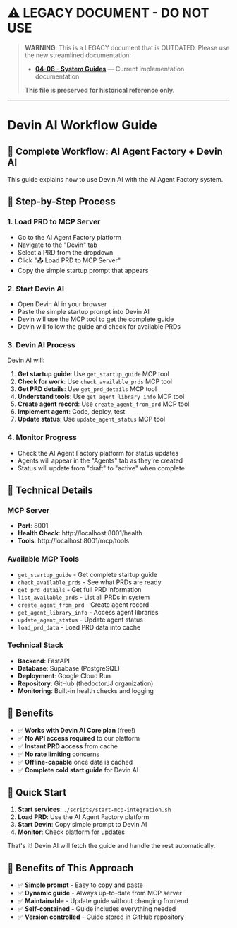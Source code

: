 # ⚠️ LEGACY DOCUMENT - DO NOT USE

> **WARNING**: This is a LEGACY document that is OUTDATED. Please use the new streamlined documentation:
> - **[04-06 - System Guides](../../04-prd-system.md)** — Current implementation documentation
> 
> **This file is preserved for historical reference only.**

---

# Devin AI Workflow Guide

## 🎯 Complete Workflow: AI Agent Factory + Devin AI

This guide explains how to use Devin AI with the AI Agent Factory system.

## 🚀 Step-by-Step Process

### 1. Load PRD to MCP Server
- Go to the AI Agent Factory platform
- Navigate to the "Devin" tab
- Select a PRD from the dropdown
- Click "📤 Load PRD to MCP Server"
- Copy the simple startup prompt that appears

### 2. Start Devin AI
- Open Devin AI in your browser
- Paste the simple startup prompt into Devin AI
- Devin will use the MCP tool to get the complete guide
- Devin will follow the guide and check for available PRDs

### 3. Devin AI Process
Devin AI will:
1. **Get startup guide**: Use `get_startup_guide` MCP tool
2. **Check for work**: Use `check_available_prds` MCP tool
3. **Get PRD details**: Use `get_prd_details` MCP tool
4. **Understand tools**: Use `get_agent_library_info` MCP tool
5. **Create agent record**: Use `create_agent_from_prd` MCP tool
6. **Implement agent**: Code, deploy, test
7. **Update status**: Use `update_agent_status` MCP tool

### 4. Monitor Progress
- Check the AI Agent Factory platform for status updates
- Agents will appear in the "Agents" tab as they're created
- Status will update from "draft" to "active" when complete

## 🔧 Technical Details

### MCP Server
- **Port**: 8001
- **Health Check**: http://localhost:8001/health
- **Tools**: http://localhost:8001/mcp/tools

### Available MCP Tools
- `get_startup_guide` - Get complete startup guide
- `check_available_prds` - See what PRDs are ready
- `get_prd_details` - Get full PRD information
- `list_available_prds` - List all PRDs in system
- `create_agent_from_prd` - Create agent record
- `get_agent_library_info` - Access agent libraries
- `update_agent_status` - Update agent status
- `load_prd_data` - Load PRD data into cache

### Technical Stack
- **Backend**: FastAPI
- **Database**: Supabase (PostgreSQL)
- **Deployment**: Google Cloud Run
- **Repository**: GitHub (thedoctorJJ organization)
- **Monitoring**: Built-in health checks and logging

## 🎉 Benefits

- ✅ **Works with Devin AI Core plan** (free!)
- ✅ **No API access required** to our platform
- ✅ **Instant PRD access** from cache
- ✅ **No rate limiting** concerns
- ✅ **Offline-capable** once data is cached
- ✅ **Complete cold start guide** for Devin AI

## 🚀 Quick Start

1. **Start services**: `./scripts/start-mcp-integration.sh`
2. **Load PRD**: Use the AI Agent Factory platform
3. **Start Devin**: Copy simple prompt to Devin AI
4. **Monitor**: Check platform for updates

That's it! Devin AI will fetch the guide and handle the rest automatically.

## 🎯 Benefits of This Approach

- ✅ **Simple prompt** - Easy to copy and paste
- ✅ **Dynamic guide** - Always up-to-date from MCP server
- ✅ **Maintainable** - Update guide without changing frontend
- ✅ **Self-contained** - Guide includes everything needed
- ✅ **Version controlled** - Guide stored in GitHub repository
